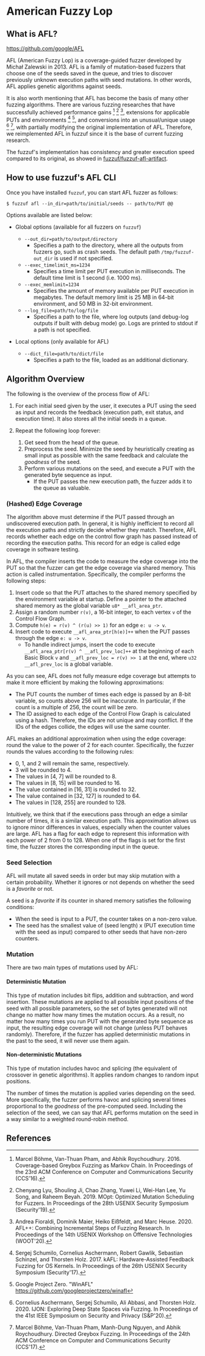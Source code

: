 # American Fuzzy Lop

## What is AFL?

https://github.com/google/AFL

AFL (American Fuzzy Lop) is a coverage-guided fuzzer developed by Michał Zalewski in 2013. AFL is a family of mutation-based fuzzers that choose one of the seeds saved in the queue, and tries to discover previously unknown execution paths with seed mutations. In other words, AFL applies genetic algorithms against seeds.

It is also worth mentioning that AFL has become the basis of many other fuzzing algorithms. There are various fuzzing researches that have successfully achieved performance gains [^1] [^2] [^3], extensions for applicable PUTs and environments [^4] [^5], and conversions into an unusual/unique usage [^6] [^7], with partially modifying the original implementation of AFL. Therefore, we reimplemented AFL in fuzzuf since it is the base of current fuzzing research.

The fuzzuf's implementation has consistency and greater execution speed compared to its original, as showed in [fuzzuf/fuzzuf-afl-artifact](https://github.com/fuzzuf/fuzzuf-afl-artifact).

## How to use fuzzuf's AFL CLI

Once you have installed `fuzzuf`, you can start AFL fuzzer as follows:

```shell
$ fuzzuf afl --in_dir=path/to/initial/seeds -- path/to/PUT @@
```

Options available are listed below:

- Global options (available for all fuzzers on `fuzzuf`)
    - `--out_dir=path/to/output/directory`
        - Specifies a path to the directory, where all the outputs from fuzzers go, such as crash seeds. The default path `/tmp/fuzzuf-out_dir` is used if not specified.
    - `--exec_timelimit_ms=1234`
        - Specifies a time limit per PUT execution in milliseconds. The default time limit is 1 second (i.e. 1000 ms).
    - `--exec_memlimit=1234`
        - Specifies the amount of memory available per PUT execution in megabytes. The default memory limit is 25 MB in 64-bit environment, and 50 MB in 32-bit environment.
    - `--log_file=path/to/log/file`
        - Specifies a path to the file, where log outputs (and debug-log outputs if built with debug mode) go. Logs are printed to stdout if a path is not specified.

- Local options (only available for AFL)
    - `--dict_file=path/to/dict/file`
        - Specifies a path to the file, loaded as an additional dictionary.

## Algorithm Overview

The following is the overview of the process flow of AFL:

1. For each initial seed given by the user, it executes a PUT using the seed as input and records the feedback (execution path, exit status, and execution time). It also stores all the initial seeds in a queue.
2. Repeat the following loop forever:

    1. Get seed from the head of the queue.
    2. Preprocess the seed. Minimize the seed by heuristically creating as small input as possible with the same feedback and calculate the *goodness* of the seed.
    3. Perform various mutations on the seed, and execute a PUT with the generated byte sequence as input.
        - If the PUT passes the new execution path, the fuzzer adds it to the queue as valuable.

### (Hashed) Edge Coverage

The algorithm above must determine if the PUT passed through an undiscovered execution path. In general, it is highly inefficient to record all the execution paths and strictly decide whether they match. Therefore, AFL records whether each edge on the control flow graph has passed instead of recording the execution paths. This record for an edge is called edge coverage in software testing.

In AFL, the compiler inserts the code to measure the edge coverage into the PUT so that the fuzzer can get the edge coverage via shared memory. This action is called instrumentation. Specifically, the compiler performs the following steps:

1. Insert code so that the PUT attaches to the shared memory specified by the environment variable at startup. Define a pointer to the attached shared memory as the global variable `u8* __afl_area_ptr`.
2. Assign a random number `r(v)`, a 16-bit integer, to each vertex `v` of the Control Flow Graph.
3. Compute `h(e) = r(v) ^ (r(u) >> 1)` for an edge `e: u -> v`.
4. Insert code to execute `__afl_area_ptr[h(e)]++` when the PUT passes through the edge `e: u -> v`.
    - To handle indirect jumps, insert the code to execute `__afl_area_ptr[r(v) ^ __afl_prev_loc]++` at the beginning of each Basic Block `v` and `__afl_prev_loc = r(v) >> 1` at the end, where `u32 __afl_prev_loc` is a global variable.

As you can see, AFL does not fully measure edge coverage but attempts to make it more efficient by making the following approximations:
- The PUT counts the number of times each edge is passed by an 8-bit variable, so counts above 256 will be inaccurate. In particular, if the count is a multiple of 256, the count will be zero.
- The ID assigned to each edge of the Control Flow Graph is calculated using a hash. Therefore, the IDs are not unique and may conflict. If the IDs of the edges collide, the edges will use the same counter.

AFL makes an additional approximation when using the edge coverage: round the value to the power of 2 for each counter. Specifically, the fuzzer rounds the values according to the following rules:
 - 0, 1, and 2 will remain the same, respectively.
 - 3 will be rounded to 4.
 - The values in \[4, 7\] will be rounded to 8.
 - The values in \[8, 15\] will be rounded to 16.
 - The value contained in \[16, 31\] is rounded to 32.
 - The value contained in \[32, 127\] is rounded to 64.
 - The values in \[128, 255\] are rounded to 128.

Intuitively, we think that if the executions pass through an edge a similar number of times, it is a similar execution path. This approximation allows us to ignore minor differences in values, especially when the counter values are large. AFL has a flag for each edge to represent this information with each power of 2 from 0 to 128. When one of the flags is set for the first time, the fuzzer stores the corresponding input in the queue.

### Seed Selection

AFL will mutate all saved seeds in order but may skip mutation with a certain probability. Whether it ignores or not depends on whether the seed is a *favorite* or not.

A seed is a *favorite* if its counter in shared memory satisfies the following conditions:
- When the seed is input to a PUT, the counter takes on a non-zero value.
- The seed has the smallest value of (seed length) x (PUT execution time with the seed as input) compared to other seeds that have non-zero counters.

### Mutation

There are two main types of mutations used by AFL:

#### Deterministic Mutation

This type of mutation includes bit flips, addition and subtraction, and word insertion.
These mutations are applied to all possible input positions of the seed with all possible parameters, so the set of bytes generated will not change no matter how many times the mutation occurs. As a result, no matter how many times you run PUT with the generated byte sequence as input, the resulting edge coverage will not change (unless PUT behaves randomly).
Therefore, if the fuzzer has applied deterministic mutations in the past to the seed, it will never use them again.

#### Non-deterministic Mutations

This type of mutation includes havoc and splicing (the equivalent of crossover in genetic algorithms). It applies random changes to random input positions.

The number of times the mutation is applied varies depending on the seed. More specifically, the fuzzer performs havoc and splicing several times proportional to the *goodness* of the pre-computed seed. Including the selection of the seed, we can say that AFL performs mutation on the seed in a way similar to a weighted round-robin method.

## References

[^1]: Marcel Böhme, Van-Thuan Pham, and Abhik Roychoudhury. 2016. Coverage-based Greybox Fuzzing as Markov Chain. In Proceedings of the 23rd ACM Conference on Computer and Communications Security (CCS’16).
[^2]: Chenyang Lyu, Shouling Ji, Chao Zhang, Yuwei Li, Wei-Han Lee, Yu Song, and Raheem Beyah. 2019. MOpt: Optimized Mutation Scheduling for Fuzzers. In Proceedings of the 28th USENIX Security Symposium (Security'19).
[^3]: Andrea Fioraldi, Dominik Maier, Heiko Eißfeldt, and Marc Heuse. 2020. AFL++: Combining Incremental Steps of Fuzzing Research. In Proceedings of the 14th USENIX Workshop on Offensive Technologies (WOOT'20).
[^4]: Sergej Schumilo, Cornelius Aschermann, Robert Gawlik, Sebastian Schinzel, and Thorsten Holz. 2017. kAFL: Hardware-Assisted Feedback Fuzzing for OS Kernels. In Proceedings of the 26th USENIX Security Symposium (Security'17).
[^5]: Google Project Zero. "WinAFL" https://github.com/googleprojectzero/winafl
[^6]: Cornelius Aschermann, Sergej Schumilo, Ali Abbasi, and Thorsten Holz. 2020. IJON: Exploring Deep State Spaces via Fuzzing. In Proceedings of the 41st IEEE Symposium on Security and Privacy (S&P'20).
[^7]: Marcel Böhme, Van-Thuan Pham, Manh-Dung Nguyen, and Abhik Roychoudhury. Directed Greybox Fuzzing. In Proceedings of the 24th ACM Conference on Computer and Communications Security (CCS'17).

